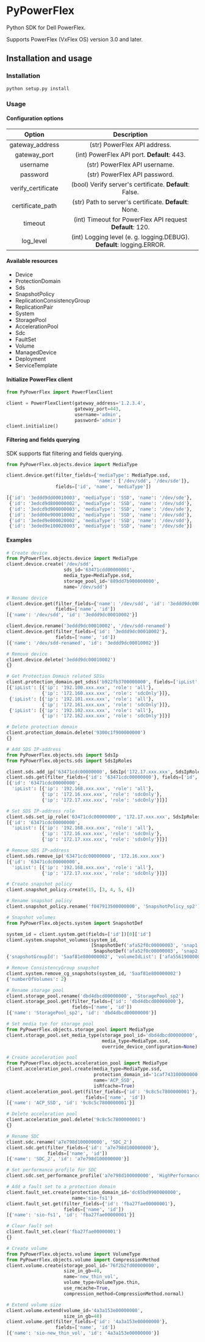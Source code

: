# PyPowerFlex

Python SDK for Dell PowerFlex.

Supports PowerFlex (VxFlex OS) version 3.0 and later.

## Installation and usage

### Installation

```shell script
python setup.py install
```

### Usage

#### Configuration options

| Option | Description |
| :---: | :---: |    
| gateway_address | (str) PowerFlex API address. | 
| gateway_port | (int) PowerFlex API port. **Default**: 443. | 
| username | (str) PowerFlex API username. |
| password | (str) PowerFlex API password. |
| verify_certificate | (bool) Verify server's certificate. **Default**: False. |
| certificate_path | (str) Path to server's certificate. **Default**: None. |
| timeout | (int) Timeout for PowerFlex API request **Default**: 120.
| log_level | (int) Logging level (e. g. logging.DEBUG). **Default**: logging.ERROR. |

#### Available resources

* Device
* ProtectionDomain
* Sds
* SnapshotPolicy
* ReplicationConsistencyGroup
* ReplicationPair
* System
* StoragePool
* AccelerationPool
* Sdc
* FaultSet
* Volume
* ManagedDevice
* Deployment
* ServiceTemplate

#### Initialize PowerFlex client

```python
from PyPowerFlex import PowerFlexClient

client = PowerFlexClient(gateway_address='1.2.3.4', 
                         gateway_port=443, 
                         username='admin', 
                         password='admin')
client.initialize()
```

#### Filtering and fields querying

SDK supports flat filtering and fields querying.

```python
from PyPowerFlex.objects.device import MediaType

client.device.get(filter_fields={'mediaType': MediaType.ssd, 
                                 'name': ['/dev/sdd', '/dev/sde']}, 
                  fields=['id', 'name', 'mediaType'])

[{'id': '3eddd9dd00010003', 'mediaType': 'SSD', 'name': '/dev/sde'},
 {'id': '3edcd9d800000002', 'mediaType': 'SSD', 'name': '/dev/sdd'},
 {'id': '3edcd9d900000003', 'mediaType': 'SSD', 'name': '/dev/sde'},
 {'id': '3edd00e900010002', 'mediaType': 'SSD', 'name': '/dev/sdd'},
 {'id': '3eded9e000020002', 'mediaType': 'SSD', 'name': '/dev/sdd'},
 {'id': '3eded9e100020003', 'mediaType': 'SSD', 'name': '/dev/sde'}]
```

#### Examples

```python
# Create device
from PyPowerFlex.objects.device import MediaType
client.device.create('/dev/sdd', 
                     sds_id='63471cdd00000001', 
                     media_type=MediaType.ssd, 
                     storage_pool_id='889dd7b900000000',
                     name='/dev/sdd')

# Rename device
client.device.get(filter_fields={'name': '/dev/sdd', 'id': '3eddd9dc00010002'}, 
                  fields=['name', 'id'])      
[{'name': '/dev/sdd', 'id': '3eddd9dc00010002'}]

client.device.rename('3eddd9dc00010002', '/dev/sdd-renamed') 
client.device.get(filter_fields={'id': '3eddd9dc00010002'}, 
                  fields=['name', 'id'])  
[{'name': '/dev/sdd-renamed', 'id': '3eddd9dc00010002'}]

# Remove device
client.device.delete('3eddd9dc00010002')
{}

# Get Protection Domain related SDSs
client.protection_domain.get_sdss('b922fb3700000000', fields=['ipList', 'name'])
[{'ipList': [{'ip': '192.100.xxx.xxx', 'role': 'all'},
             {'ip': '172.160.xxx.xxx', 'role': 'sdcOnly'}]},
 {'ipList': [{'ip': '192.101.xxx.xxx', 'role': 'all'},
             {'ip': '172.161.xxx.xxx', 'role': 'sdcOnly'}]},
 {'ipList': [{'ip': '192.102.xxx.xxx', 'role': 'all'},
             {'ip': '172.162.xxx.xxx', 'role': 'sdcOnly'}]}]

# Delete protection domain
client.protection_domain.delete('9300c1f900000000')
{}

# Add SDS IP-address
from PyPowerFlex.objects.sds import SdsIp
from PyPowerFlex.objects.sds import SdsIpRoles

client.sds.add_ip('63471cdc00000000', SdsIp('172.17.xxx.xxx', SdsIpRoles.sdc_only))
client.sds.get(filter_fields={'id': '63471cdc00000000'}, fields=['id', 'ipList'])
[{'id': '63471cdc00000000',
  'ipList': [{'ip': '192.168.xxx.xxx', 'role': 'all'},
             {'ip': '172.16.xxx.xxx', 'role': 'sdcOnly'},
             {'ip': '172.17.xxx.xxx', 'role': 'sdcOnly'}]}]

# Set SDS IP-address role
client.sds.set_ip_role('63471cdc00000000', '172.17.xxx.xxx', SdsIpRoles.sds_only, force=True)
[{'id': '63471cdc00000000',
  'ipList': [{'ip': '192.168.xxx.xxx', 'role': 'all'},
             {'ip': '172.16.xxx.xxx', 'role': 'sdcOnly'},
             {'ip': '172.17.xxx.xxx', 'role': 'sdsOnly'}]}]

# Remove SDS IP-address
client.sds.remove_ip('63471cdc00000000', '172.16.xxx.xxx')
[{'id': '63471cdc00000000',
  'ipList': [{'ip': '192.168.xxx.xxx', 'role': 'all'},
             {'ip': '172.17.xxx.xxx', 'role': 'sdcOnly'}]}]

# Create snapshot policy
client.snapshot_policy.create(15, [3, 4, 5, 6])

# Rename snapshot policy
client.snapshot_policy.rename('f047913500000000', 'SnapshotPolicy_sp2')

# Snapshot volumes
from PyPowerFlex.objects.system import SnapshotDef

system_id = client.system.get(fields=['id'])[0]['id']
client.system.snapshot_volumes(system_id,
                               [SnapshotDef('afa52f0c00000003', 'snap1'),
                                SnapshotDef('afa52f0c00000003', 'snap2')])
{'snapshotGroupId': '5aaf81e800000002', 'volumeIdList': ['afa5561900000007', 'afa5561a00000008']}

# Remove ConsistencyGroup snapshot
client.system.remove_cg_snapshots(system_id, '5aaf81e800000002')
{'numberOfVolumes': 2}

# Rename storage pool
client.storage_pool.rename('dbd4dbcd00000000', 'StoragePool_sp2')
client.storage_pool.get(filter_fields={'id': 'dbd4dbcd00000000'},
                        fields=['name', 'id'])
[{'name': 'StoragePool_sp2', 'id': 'dbd4dbcd00000000'}]

# Set media tye for storage pool
from PyPowerFlex.objects.storage_pool import MediaType
client.storage_pool.set_media_type(storage_pool_id='dbd4dbcd00000000',
                                   media_type=MediaType.ssd,
                                   override_device_configuration=None)

# Create acceleration pool
from PyPowerFlex.objects.acceleration_pool import MediaType
client.acceleration_pool.create(media_type=MediaType.ssd,
                                protection_domain_id='1caf743100000000',
                                name='ACP_SSD',
                                isRfcache=True)
client.acceleration_pool.get(filter_fields={'id': '9c8c5c7800000001'}, 
                             fields=['name', 'id'])
[{'name': 'ACP_SSD', 'id': '9c8c5c7800000001'}]

# Delete acceleration pool
client.acceleration_pool.delete('9c8c5c7800000001')
{}

# Rename SDC
client.sdc.rename('a7e798d100000000', 'SDC_2')
client.sdc.get(filter_fields={'id': 'a7e798d100000000'},
               fields=['name', 'id'])
[{'name': 'SDC_2', 'id': 'a7e798d100000000'}]

# Set performance profile for SDC
client.sdc.set_performance_profile('a7e798d100000000', 'HighPerformance')

# Add a fault set to a protection domain
client.fault_set.create(protection_domain_id='dc65bd9900000000',
                        name='sio-fs1')
client.fault_set.get(filter_fields={'id': 'fba27fae00000001'},
                     fields=['name', 'id'])
[{'name': 'sio-fs1', 'id': 'fba27fae00000001'}]

# Clear fault set
client.fault_set.clear('fba27fae00000001')
{}

# Create volume
from PyPowerFlex.objects.volume import VolumeType
from PyPowerFlex.objects.volume import CompressionMethod
client.volume.create(storage_pool_id='76f2b2fd00000000',
                     size_in_gb=40,
                     name='new_thin_vol',
                     volume_type=VolumeType.thin,
                     use_rmcache=True,
                     compression_method=CompressionMethod.normal)

# Extend volume size
client.volume.extend(volume_id='4a3a153e00000000',
                     size_in_gb=48)
client.volume.get(filter_fields={'id': '4a3a153e00000000'},
                  fields=['name', 'id'])
[{'name': 'sio-new_thin_vol', 'id': '4a3a153e00000000'}]
```

